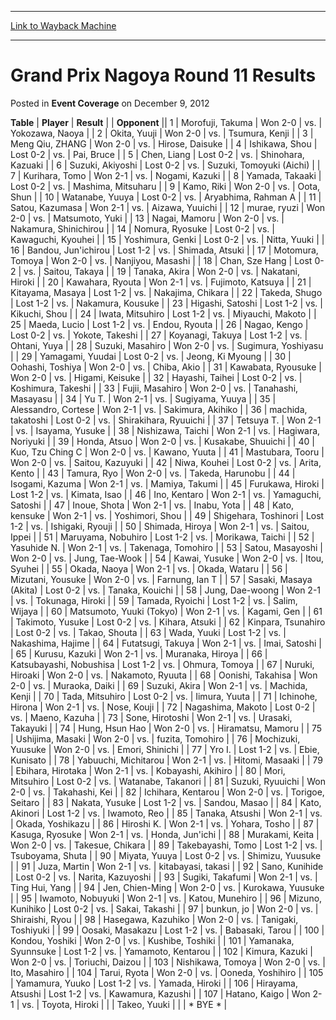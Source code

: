 
---
[Link to Wayback Machine](https://web.archive.org/web/20171029190354/https://magic.wizards.com/en/articles/archive/event-coverage/grand-prix-nagoya-round-11-results-2012-12-09)

[_metadata_:description]:- "TablePlayerResult"
[_metadata_:generator]:- "Drupal 7 (http://drupal.org)"
[_metadata_:node]:- "452446"
[_metadata_:publish_date]:- "2012-12-09"
[_metadata_:source]:- "div-main-content"
[_metadata_:title]:- "Grand Prix Nagoya Round 11 Results"
[_metadata_:wayback_capture_timestamp]:- "2017-10-29 19:03:54"
[_metadata_:wayback_raw_url]:- "https://web.archive.org/web/20171029190354id_/https://magic.wizards.com/en/articles/archive/event-coverage/grand-prix-nagoya-round-11-results-2012-12-09"
[_metadata_:wayback_url]:- "https://magic.wizards.com/en/articles/archive/event-coverage/grand-prix-nagoya-round-11-results-2012-12-09"
---


Grand Prix Nagoya Round 11 Results
==================================



 Posted in **Event Coverage**
 on December 9, 2012 












 **Table** | **Player** | **Result** |  | **Opponent** ||  1 | Morofuji, Takuma | Won 2-0 | vs. | Yokozawa, Naoya |
|  2 | Okita, Yuuji | Won 2-0 | vs. | Tsumura, Kenji |
|  3 | Meng Qiu, ZHANG | Won 2-0 | vs. | Hirose, Daisuke |
|  4 | Ishikawa, Shou | Lost 0-2 | vs. | Pai, Bruce |
|  5 | Chen, Liang | Lost 0-2 | vs. | Shinohara, Kazuaki |
|  6 | Suzuki, Akiyoshi | Lost 0-2 | vs. | Suzuki, Tomoyuki (Aichi) |
|  7 | Kurihara, Tomo | Won 2-1 | vs. | Nogami, Kazuki |
|  8 | Yamada, Takaaki | Lost 0-2 | vs. | Mashima, Mitsuharu |
|  9 | Kamo, Riki | Won 2-0 | vs. | Oota, Shun |
|  10 | Watanabe, Yuuya | Lost 0-2 | vs. | Aryabhima, Rahman A |
|  11 | Satou, Kazumasa | Won 2-1 | vs. | Aizawa, Yuuichi |
|  12 | murae, ryuzi | Won 2-0 | vs. | Matsumoto, Yuki |
|  13 | Nagai, Mamoru | Won 2-0 | vs. | Nakamura, Shinichirou |
|  14 | Nomura, Ryosuke | Lost 0-2 | vs. | Kawaguchi, Kyouhei |
|  15 | Yoshimura, Genki | Lost 0-2 | vs. | Nitta, Yuuki |
|  16 | Bandou, Jun'ichirou | Lost 1-2 | vs. | Shimada, Atsuki |
|  17 | Motomura, Tomoya | Won 2-0 | vs. | Nanjiyou, Masashi |
|  18 | Chan, Sze Hang | Lost 0-2 | vs. | Saitou, Takaya |
|  19 | Tanaka, Akira | Won 2-0 | vs. | Nakatani, Hiroki |
|  20 | Kawahara, Ryouta | Won 2-1 | vs. | Fujimoto, Katsuya |
|  21 | Kitayama, Masaya | Lost 1-2 | vs. | Nakajima, Chikara |
|  22 | Takeda, Shugo | Lost 1-2 | vs. | Nakamura, Kousuke |
|  23 | Higashi, Satoshi | Lost 1-2 | vs. | Kikuchi, Shou |
|  24 | Iwata, Mitsuhiro | Lost 1-2 | vs. | Miyauchi, Makoto |
|  25 | Maeda, Lucio | Lost 1-2 | vs. | Endou, Ryouta |
|  26 | Nagao, Kengo | Lost 0-2 | vs. | Yokote, Takeshi |
|  27 | Koyanagi, Takuya | Lost 1-2 | vs. | Ohtani, Yuya |
|  28 | Suzuki, Masahiro | Won 2-0 | vs. | Sugimura, Yoshiyasu |
|  29 | Yamagami, Yuudai | Lost 0-2 | vs. | Jeong, Ki Myoung |
|  30 | Oohashi, Toshiya | Won 2-0 | vs. | Chiba, Akio |
|  31 | Kawabata, Ryousuke | Won 2-0 | vs. | Higami, Keisuke |
|  32 | Hayashi, Taihei | Lost 0-2 | vs. | Koshimura, Takeshi |
|  33 | Fujii, Masahiro | Won 2-0 | vs. | Tanahashi, Masayasu |
|  34 | Yu T. | Won 2-1 | vs. | Sugiyama, Yuuya |
|  35 | Alessandro, Cortese | Won 2-1 | vs. | Sakimura, Akihiko |
|  36 | machida, takatoshi | Lost 0-2 | vs. | Shirakihara, Ryuuichi |
|  37 | Tetsuya T. | Won 2-1 | vs. | Isayama, Yusuke |
|  38 | Nishizawa, Taichi | Won 2-1 | vs. | Hagiwara, Noriyuki |
|  39 | Honda, Atsuo | Won 2-0 | vs. | Kusakabe, Shuuichi |
|  40 | Kuo, Tzu Ching C | Won 2-0 | vs. | Kawano, Yuuta |
|  41 | Mastubara, Tooru | Won 2-0 | vs. | Saitou, Kazuyuki |
|  42 | Niwa, Kouhei | Lost 0-2 | vs. | Arita, Kento |
|  43 | Tamura, Ryo | Won 2-0 | vs. | Takeda, Harunobu |
|  44 | Isogami, Kazuma | Won 2-1 | vs. | Mamiya, Takumi |
|  45 | Furukawa, Hiroki | Lost 1-2 | vs. | Kimata, Isao |
|  46 | Ino, Kentaro | Won 2-1 | vs. | Yamaguchi, Satoshi |
|  47 | Inoue, Shota | Won 2-1 | vs. | Inabu, Yota |
|  48 | Kato, kensuke | Won 2-1 | vs. | Yoshimori, Shou |
|  49 | Shigehara, Toshinori | Lost 1-2 | vs. | Ishigaki, Ryouji |
|  50 | Shimada, Hiroya | Won 2-1 | vs. | Saitou, Ippei |
|  51 | Maruyama, Nobuhiro | Lost 1-2 | vs. | Morikawa, Taichi |
|  52 | Yasuhide N. | Won 2-1 | vs. | Takenaga, Tomohiro |
|  53 | Satou, Masayoshi | Won 2-0 | vs. | Jung, Tae-Wook |
|  54 | Kawai, Yusuke | Won 2-0 | vs. | Itou, Syuhei |
|  55 | Okada, Naoya | Won 2-1 | vs. | Okada, Wataru |
|  56 | Mizutani, Yousuke | Won 2-0 | vs. | Farnung, Ian T |
|  57 | Sasaki, Masaya (Akita) | Lost 0-2 | vs. | Tanaka, Kouichi |
|  58 | Jung, Dae-woong | Won 2-1 | vs. | Tokunaga, Hiroki |
|  59 | Tamada, Ryoichi | Lost 1-2 | vs. | Salim, Wijaya |
|  60 | Matsumoto, Yuuki (Tokyo) | Won 2-1 | vs. | Kagami, Gen |
|  61 | Takimoto, Yusuke | Lost 0-2 | vs. | Kihara, Atsuki |
|  62 | Kinpara, Tsunahiro | Lost 0-2 | vs. | Takao, Shouta |
|  63 | Wada, Yuuki | Lost 1-2 | vs. | Nakashima, Hajime |
|  64 | Futatsugi, Takuya | Won 2-1 | vs. | Imai, Satoshi |
|  65 | Kurusu, Kazuki | Won 2-1 | vs. | Muranaka, Hiroya |
|  66 | Katsubayashi, Nobushisa | Lost 1-2 | vs. | Ohmura, Tomoya |
|  67 | Nuruki, Hiroaki | Won 2-0 | vs. | Nakamoto, Ryuuta |
|  68 | Oonishi, Takahisa | Won 2-0 | vs. | Muraoka, Daiki |
|  69 | Suzuki, Akira | Won 2-1 | vs. | Machida, Kenji |
|  70 | Tada, Mitsuhiro | Lost 0-2 | vs. | Iimura, Yuuta |
|  71 | Ichinohe, Hirona | Won 2-1 | vs. | Nose, Kouji |
|  72 | Nagashima, Makoto | Lost 0-2 | vs. | Maeno, Kazuha |
|  73 | Sone, Hirotoshi | Won 2-1 | vs. | Urasaki, Takayuki |
|  74 | Hung, Hsun Hao | Won 2-0 | vs. | Hiramatsu, Mamoru |
|  75 | Ushijima, Masaki | Won 2-0 | vs. | fuzita, Tomohiro |
|  76 | Mochizuki, Yuusuke | Won 2-0 | vs. | Emori, Shinichi |
|  77 | Yro I. | Lost 1-2 | vs. | Ebie, Kunisato |
|  78 | Yabuuchi, Michitarou | Won 2-1 | vs. | Hitomi, Masaaki |
|  79 | Ebihara, Hirotaka | Won 2-1 | vs. | Kobayashi, Akihiro |
|  80 | Mori, Mitsuhiro | Lost 0-2 | vs. | Watanabe, Takanori |
|  81 | Suzuki, Ryuuichi | Won 2-0 | vs. | Takahashi, Kei |
|  82 | Ichihara, Kentarou | Won 2-0 | vs. | Torigoe, Seitaro |
|  83 | Nakata, Yusuke | Lost 1-2 | vs. | Sandou, Masao |
|  84 | Kato, Akinori | Lost 1-2 | vs. | Iwamoto, Reo |
|  85 | Tanaka, Atsushi | Won 2-1 | vs. | Okada, Yoshikazu |
|  86 | Hiroshi K. | Won 2-1 | vs. | Yohara, Tosho |
|  87 | Kasuga, Ryosuke | Won 2-1 | vs. | Honda, Jun'ichi |
|  88 | Murakami, Keita | Won 2-0 | vs. | Takesue, Chikara |
|  89 | Takebayashi, Tomo | Lost 1-2 | vs. | Tsuboyama, Shuta |
|  90 | Miyata, Yuuya | Lost 0-2 | vs. | Shimizu, Yuusuke |
|  91 | Juza, Martin | Won 2-1 | vs. | kitabayasi, takasi |
|  92 | Sano, Kunihide | Lost 0-2 | vs. | Narita, Kazuyoshi |
|  93 | Sugiki, Takafumi | Won 2-1 | vs. | Ting Hui, Yang |
|  94 | Jen, Chien-Ming | Won 2-0 | vs. | Kurokawa, Yuusuke |
|  95 | Iwamoto, Nobuyuki | Won 2-1 | vs. | Katou, Munehiro |
|  96 | Mizuno, Kunihiko | Lost 0-2 | vs. | Sakai, Takashi |
|  97 | bunkun, jo | Won 2-0 | vs. | Shiraishi, Ryou |
|  98 | Hasegawa, Kazuhiko | Won 2-0 | vs. | Tanigaki, Toshiyuki |
|  99 | Oosaki, Masakazu | Lost 1-2 | vs. | Babasaki, Tarou |
| 100 | Kondou, Yoshiki | Won 2-0 | vs. | Kushibe, Toshiki |
| 101 | Yamanaka, Syunnsuke | Lost 1-2 | vs. | Yamamoto, Kentarou |
| 102 | Kimura, Kazuki | Won 2-0 | vs. | Toriuchi, Daizou |
| 103 | Nishikawa, Tomoya | Won 2-0 | vs. | Ito, Masahiro |
| 104 | Tarui, Ryota | Won 2-0 | vs. | Ooneda, Yoshihiro |
| 105 | Yamamura, Yuuko | Lost 1-2 | vs. | Yamada, Hiroki |
| 106 | Hirayama, Atsushi | Lost 1-2 | vs. | Kawamura, Kazushi |
| 107 | Hatano, Kaigo | Won 2-1 | vs. | Toyota, Hiroki |
|  | Takeo, Yuuki |  |  | \* BYE \* |







